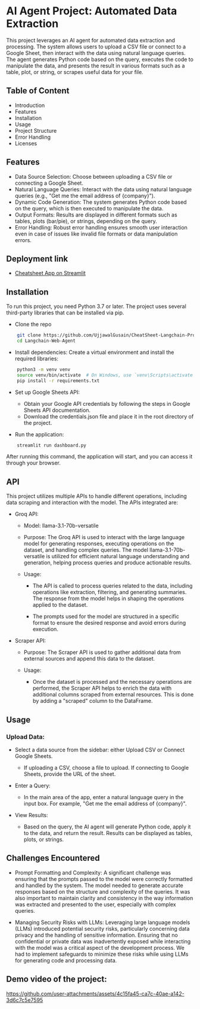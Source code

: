 
# AI Agent Project: Automated Data Extraction

This project leverages an AI agent for automated data extraction and processing. The system allows users to upload a CSV file or connect to a Google Sheet, then interact with the data using natural language queries. The agent generates Python code based on the query, executes the code to manipulate the data, and presents the result in various formats such as a table, plot, or string, or scrapes useful data for your file.




## Table of Content

- Introduction
- Features
- Installation
- Usage
- Project Structure
- Error Handling
- Licenses



## Features

- Data Source Selection: Choose between uploading a CSV file or connecting a Google Sheet.
- Natural Language Queries: Interact with the data using natural language queries (e.g., "Get me the email address of {company}").
- Dynamic Code Generation: The system generates Python code based on the query, which is then executed to manipulate the data.
- Output Formats: Results are displayed in different formats such as tables, plots (bar/pie), or strings, depending on the query.
- Error Handling: Robust error handling ensures smooth user interaction even in case of issues like invalid file formats or data manipulation errors.

## Deployment link
- [Cheatsheet App on Streamlit](https://cheatsheet-app.streamlit.app/)

## Installation

To run this project, you need Python 3.7 or later. The project uses several third-party libraries that can be installed via pip.

- Clone the repo
```bash
    git clone https://github.com/UjjawalGusain/CheatSheet-Langchain-Project.git
    cd Langchain-Web-Agent
```

- Install dependencies: Create a virtual environment and install the required libraries:
```bash
    python3 -m venv venv
    source venv/bin/activate  # On Windows, use `venv\Scripts\activate`
    pip install -r requirements.txt
```

- Set up Google Sheets API:
    - Obtain your Google API credentials by following the steps in Google Sheets API documentation.
    - Download the credentials.json file and place it in the root directory of the project.

- Run the application:
```bash
    streamlit run dashboard.py
```

After running this command, the application will start, and you can access it through your browser.

## API
This project utilizes multiple APIs to handle different operations, including data scraping and interaction with the model. The APIs integrated are:

- Groq API:

    - Model: llama-3.1-70b-versatile

    - Purpose: The Groq API is used to interact with the large language model for generating responses, executing operations on the dataset, and handling complex queries. The model llama-3.1-70b-versatile is utilized for efficient natural language understanding and generation, helping process queries and produce actionable results.

    - Usage: 
        - The API is called to process queries related to the data, including operations like extraction, filtering, and generating summaries. The response from the model helps in shaping the operations applied to the dataset.

        - The prompts used for the model are structured in a specific format to ensure the desired response and avoid errors during execution.

- Scraper API:

    - Purpose: The Scraper API is used to gather additional data from external sources and append this data to the dataset.

    - Usage:
        - Once the dataset is processed and the necessary operations are performed, the Scraper API helps to enrich the data with additional columns scraped from external resources. This is done by adding a "scraped" column to the DataFrame.

## Usage

### Upload Data:

- Select a data source from the sidebar: either Upload CSV or Connect Google Sheets.
    - If uploading a CSV, choose a file to upload. If connecting to Google Sheets, provide the URL of the sheet.

- Enter a Query:
    - In the main area of the app, enter a natural language query in the input box. For example, "Get me the email address of {company}".

- View Results:
    - Based on the query, the AI agent will generate Python code, apply it to the data, and return the result. Results can be displayed as tables, plots, or strings.
      
## Challenges Encountered
- Prompt Formatting and Complexity: A significant challenge was ensuring that the prompts passed to the model were correctly formatted and handled by the system. The model needed to generate accurate responses based on the structure and complexity of the queries. It was also important to maintain clarity and consistency in the way information was extracted and presented to the user, especially with complex queries.

- Managing Security Risks with LLMs: Leveraging large language models (LLMs) introduced potential security risks, particularly concerning data privacy and the handling of sensitive information. Ensuring that no confidential or private data was inadvertently exposed while interacting with the model was a critical aspect of the development process. We had to implement safeguards to minimize these risks while using LLMs for generating code and processing data.

## Demo video of the project:



https://github.com/user-attachments/assets/4c15fa45-ca7c-40ae-a142-3d6c7c5e7595

